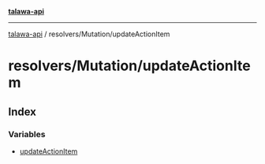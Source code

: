 [**talawa-api**](../../../README.md)

***

[talawa-api](../../../modules.md) / resolvers/Mutation/updateActionItem

# resolvers/Mutation/updateActionItem

## Index

### Variables

- [updateActionItem](variables/updateActionItem.md)
